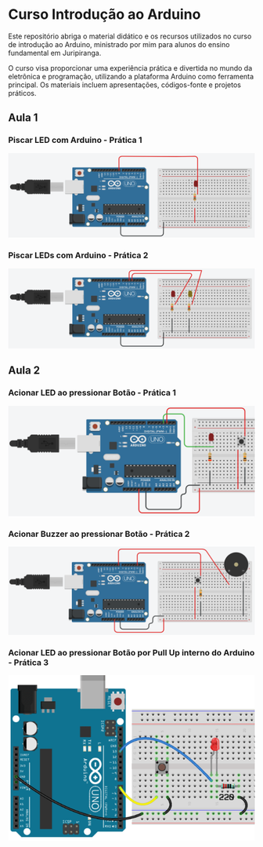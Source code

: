 # Curso Introdução ao Arduino

Este repositório abriga o material didático e os recursos utilizados no curso de introdução ao Arduino, ministrado por mim para alunos do ensino fundamental em Juripiranga.

O curso visa proporcionar uma experiência prática e divertida no mundo da eletrônica e programação, utilizando a plataforma Arduino como ferramenta principal. Os materiais incluem apresentações, códigos-fonte e projetos práticos.


## Aula 1

### Piscar LED com Arduino - Prática 1

![Esquematico do projeto - Piscar LED](/aulas/01-aula/piscar-led/piscar-led.png)

### Piscar LEDs com Arduino - Prática 2

![Esquematico do projeto - Piscar LEDs](/aulas/01-aula/piscar-leds/piscar-leds.png)

## Aula 2

### Acionar LED ao pressionar Botão - Prática 1

![Esquematico do projeto - Acionar LED por Botão](/aulas/02-aula/button-led/button-led.png)

### Acionar Buzzer ao pressionar Botão - Prática 2

![Esquematico do projeto - Acionar Buzzer por Botão](/aulas/02-aula/button-buzzer/button-buzzer.png)

### Acionar LED ao pressionar Botão por Pull Up interno do Arduino - Prática 3

![Esquematico do projeto - Acionar LED por Botão por Pull Up interno](/aulas/02-aula/button-pull-up/button-pull-up.png)
